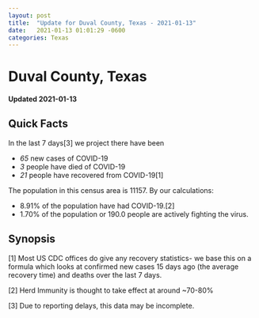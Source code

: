 ```yaml
---
layout: post
title:  "Update for Duval County, Texas - 2021-01-13"
date:   2021-01-13 01:01:29 -0600
categories: Texas
---
```


# Duval County, Texas
#### Updated 2021-01-13

## Quick Facts

In the last 7 days[3] we project there have been
- *65* new cases of COVID-19
- *3* people have died of COVID-19
- *21* people have recovered from COVID-19[1]

The population in this census area is 11157. By our calculations:
- 8.91% of the population have had COVID-19.[2]
- 1.70% of the population or 190.0 people are actively fighting the virus.

## Synopsis




[1] Most US CDC offices do give any recovery statistics- we base this on a formula which looks at confirmed new cases
15 days ago (the average recovery time) and deaths over the last 7 days.

[2] Herd Immunity is thought to take effect at around ~70-80%

[3] Due to reporting delays, this data may be incomplete.
 
    